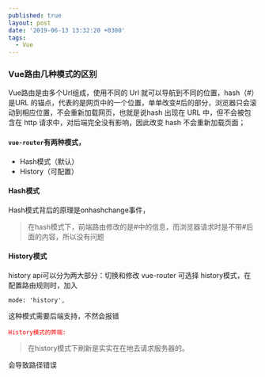 ```yaml
---
published: true
layout: post
date: '2019-06-13 13:32:20 +0300'
tags:
  - Vue
---
```

### Vue路由几种模式的区别

Vue路由是由多个Url组成，使用不同的 Url 就可以导航到不同的位置，hash（#）是URL 的锚点，代表的是网页中的一个位置，单单改变#后的部分，浏览器只会滚动到相应位置，不会重新加载网页，也就是说hash 出现在 URL 中，但不会被包含在 http 请求中，对后端完全没有影响，因此改变 hash 不会重新加载页面；

#### <code>vue-router</code>有两种模式，

- Hash模式（默认）
- History（可配置）

#### Hash模式
Hash模式背后的原理是onhashchange事件，

> 在hash模式下，前端路由修改的是#中的信息，而浏览器请求时是不带#后面的内容，所以没有问题

#### History模式

history api可以分为两大部分：切换和修改
vue-router 可选择 history模式，在配置路由规则时，加入
```
mode: 'history',
```
这种模式需要后端支持，不然会报错

<code style="color:red">History模式的弊端:</code>
> 在history模式下刷新是实实在在地去请求服务器的。

会导致路径错误